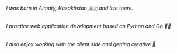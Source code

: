 ###### I was born in Almaty, Kazakhstan 🇰🇿 and live there.
###### I practice web application development based on Python and Go 👨‍💻
###### I also enjoy working with the client side and getting creative 🎨